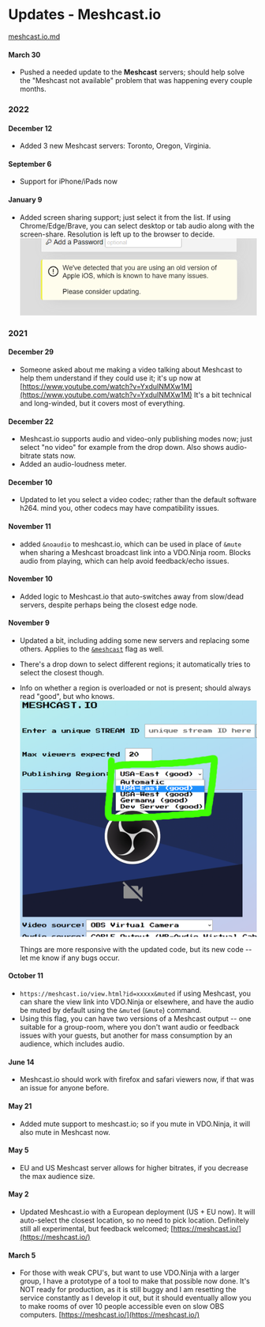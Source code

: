 # Updates - Meshcast.io

[meshcast.io.md](../steves-helper-apps/meshcast.io.md "mention")

#### March 30

* Pushed a needed update to the **Meshcast** servers; should help solve the "Meshcast not available" problem that was happening every couple months.

### 2022

#### December 12

* Added 3 new Meshcast servers: Toronto, Oregon, Virginia.

#### September 6

* Support for iPhone/iPads now

#### January 9

* Added screen sharing support; just select it from the list. If using Chrome/Edge/Brave, you can select desktop or tab audio along with the screen-share. Resolution is left up to the browser to decide.\
  ![](<../.gitbook/assets/image (5) (2) (1).png>)

### 2021

#### December 29

* Someone asked about me making a video talking about Meshcast to help them understand if they could use it; it's up now at [https://www.youtube.com/watch?v=YxduINMXw1M](https://www.youtube.com/watch?v=YxduINMXw1M) It's a bit technical and long-winded, but it covers most of everything.

#### December 22

* Meshcast.io supports audio and video-only publishing modes now; just select "no video" for example from the drop down. Also shows audio-bitrate stats now.
* Added an audio-loudness meter.

#### December 10

* Updated to let you select a video codec; rather than the default software h264. mind you, other codecs may have compatibility issues.

#### November 11

* added `&noaudio` to meshcast.io, which can be used in place of `&mute` when sharing a Meshcast broadcast link into a VDO.Ninja room. Blocks audio from playing, which can help avoid feedback/echo issues.

#### November 10

* Added logic to Meshcast.io that auto-switches away from slow/dead servers, despite perhaps being the closest edge node.

#### November 9

* Updated a bit, including adding some new servers and replacing some others. Applies to the [`&meshcast`](../newly-added-parameters/and-meshcast.md) flag as well.
* There's a drop down to select different regions; it automatically tries to select the closest though.
*   Info on whether a region is overloaded or not is present; should always read "good", but who knows.\
    ![](<../.gitbook/assets/image (12) (1) (3).png>)

    Things are more responsive with the updated code, but its new code -- let me know if any bugs occur.

#### October 11

* `https://meshcast.io/view.html?id=xxxxx&muted` if using Meshcast, you can share the view link into VDO.Ninja or elsewhere, and have the audio be muted by default using the `&muted` (`&mute`) command.
* Using this flag, you can have two versions of a Meshcast output -- one suitable for a group-room, where you don't want audio or feedback issues with your guests, but another for mass consumption by an audience, which includes audio.

#### June 14

* Meshcast.io should work with firefox and safari viewers now, if that was an issue for anyone before.

#### May 21

* Added mute support to meshcast.io; so if you mute in VDO.Ninja, it will also mute in Meshcast now.

#### May 5

* EU and US Meshcast server allows for higher bitrates, if you decrease the max audience size.

#### May 2

* Updated Meshcast.io with a European deployment (US + EU now). It will auto-select the closest location, so no need to pick location. Definitely still all experimental, but feedback welcomed; [https://meshcast.io/](https://meshcast.io/)

#### March 5

* For those with weak CPU's, but want to use VDO.Ninja with a larger group, I have a prototype of a tool to make that possible now done. It's NOT ready for production, as it is still buggy and I am resetting the service constantly as I develop it out, but it should eventually allow you to make rooms of over 10 people accessible even on slow OBS computers. [https://meshcast.io/](https://meshcast.io/)
